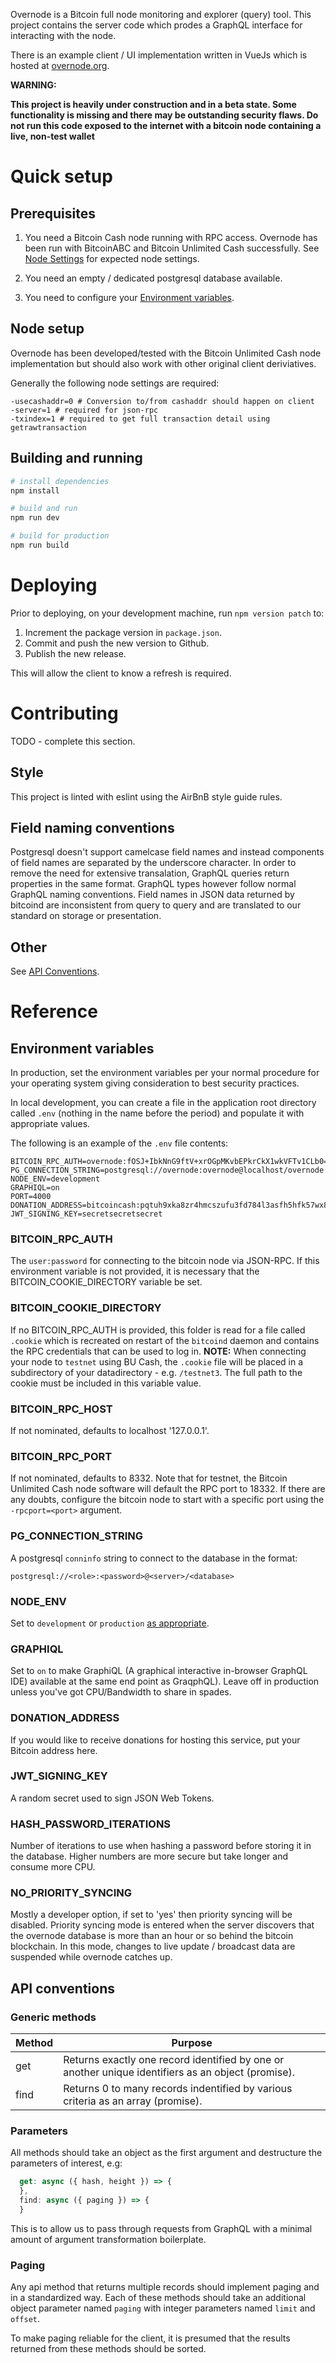 
Overnode is a Bitcoin full node monitoring and explorer (query) tool.  This project contains the server code which prodes a GraphQL interface for interacting with the node. 

There is an example client / UI implementation written in VueJs which is hosted at [overnode.org](https://overnode.org).

**WARNING:** 

**This project is heavily under construction and in a beta state.  Some functionality is missing and there may be outstanding security flaws.  Do not run this code exposed to the internet with a bitcoin node containing a live, non-test wallet**

# Quick setup

## Prerequisites

1. You need a Bitcoin Cash node running with RPC access.  Overnode has been run with BitcoinABC and Bitcoin Unlimited Cash successfully. See [Node Settings](#node-settings) for expected node settings.

2. You need an empty / dedicated postgresql database available.

3. You need to configure your [Environment variables](#environment-variables).

## Node setup

Overnode has been developed/tested with the Bitcoin Unlimited Cash node implementation but should also work with other original client deriviatives. 

Generally the following node settings are required:

	-usecashaddr=0 # Conversion to/from cashaddr should happen on client
	-server=1 # required for json-rpc
	-txindex=1 # required to get full transaction detail using getrawtransaction

## Building and running

``` bash
# install dependencies
npm install

# build and run
npm run dev

# build for production
npm run build
```

# Deploying

Prior to deploying, on your development machine, run `npm version patch` to:

1. Increment the package version in `package.json`.
2. Commit and push the new version to Github.
3. Publish the new release.

This will allow the client to know a refresh is required.

# Contributing

TODO - complete this section.

## Style

This project is linted with eslint using the AirBnB style guide rules.

## Field naming conventions

Postgresql doesn't support camelcase field names and instead components of field names are separated by the underscore character.  In order to remove the need for extensive transalation, GraphQL queries return properties in the same format.  GraphQL types however follow normal GraphQL naming conventions.  Field names in JSON data returned by bitcoind are inconsistent from query to query and are translated to our standard on storage or presentation.

## Other
See [API Conventions](#api-conventions).

# Reference

## Environment variables
In production, set the environment variables per your normal procedure for your operating system giving consideration to best security practices.

In local development, you can create a file in the application root directory called `.env` (nothing in the name before the period) and populate it with appropriate values.

The following is an example of the `.env` file contents:
```
BITCOIN_RPC_AUTH=overnode:fOSJ+IbkNnG9ftV+xrOGpMKvbEPkrCkX1wkVFTv1CLb0=
PG_CONNECTION_STRING=postgresql://overnode:overnode@localhost/overnode
NODE_ENV=development
GRAPHIQL=on
PORT=4000
DONATION_ADDRESS=bitcoincash:pqtuh9xka8zr4hmcszufu3fd784l3asfh5hfk57wx8
JWT_SIGNING_KEY=secretsecretsecret
```

### BITCOIN_RPC_AUTH

The `user:password` for connecting to the bitcoin node via JSON-RPC.  If this environment variable is not provided, it is necessary that the BITCOIN_COOKIE_DIRECTORY variable be set.

### BITCOIN_COOKIE_DIRECTORY

If no BITCOIN_RPC_AUTH is provided, this folder is read for a file called `.cookie` which is recreated on restart of the `bitcoind` daemon and contains the RPC credentials that can be used to log in.  **NOTE:** When connecting your node to `testnet` using BU Cash, the `.cookie` file will be placed in a subdirectory of your datadirectory - e.g. `/testnet3`.  The full path to the cookie must be included in this variable value.

### BITCOIN_RPC_HOST
If not nominated, defaults to localhost '127.0.0.1'.

### BITCOIN_RPC_PORT
If not nominated, defaults to 8332. Note that for testnet, the Bitcoin Unlimited Cash node software will default the RPC port to 18332.  If there are any doubts, configure the bitcoin node to start with a specific port using the `-rpcport=<port>` argument.

### PG_CONNECTION_STRING

A postgresql `conninfo` string to connect to the database in the format:

`postgresql://<role>:<password>@<server>/<database>`

### NODE_ENV

Set to `development` or `production` [as appropriate](http://expressjs.com/en/advanced/best-practice-performance.html#set-nodeenv-to-production).

### GRAPHIQL

Set to `on` to make GraphiQL (A graphical interactive in-browser GraphQL IDE) available at the same end point as GraqphQL).  Leave off in production unless you've got CPU/Bandwidth to share in spades.

### DONATION_ADDRESS

If you would like to receive donations for hosting this service, put your Bitcoin address here.

### JWT_SIGNING_KEY

A random secret used to sign JSON Web Tokens.

### HASH_PASSWORD_ITERATIONS

Number of iterations to use when hashing a password before storing it in the database.  Higher numbers are more secure but take longer and consume more CPU.

### NO_PRIORITY_SYNCING

Mostly a developer option, if set to 'yes' then priority syncing will be disabled.  Priority syncing mode is entered when the server discovers that the overnode database is more than an hour or so behind the bitcoin blockchain.  In this mode, changes to live update / broadcast data are suspended while overnode catches up.

## API conventions

### Generic methods

| Method | Purpose |
| ------ | --------|
| get    | Returns exactly one record identified by one or another unique identifiers as an object (promise). |
| find   | Returns 0 to many records indentified by various criteria as an array (promise). |

### Parameters

All methods should take an object as the first argument and destructure the parameters of interest, e.g:
```js
  get: async ({ hash, height }) => {
  },
  find: async ({ paging }) => {
  }
```

This is to allow us to pass through requests from GraphQL with a minimal amount of argument transformation boilerplate.

### Paging

Any api method that returns multiple records should implement paging and in a standardized way.  Each of these methods should take an additional object parameter named `paging` with integer parameters named `limit` and `offset`.  


To make paging reliable for the client, it is presumed that the results returned from these methods should be sorted.
